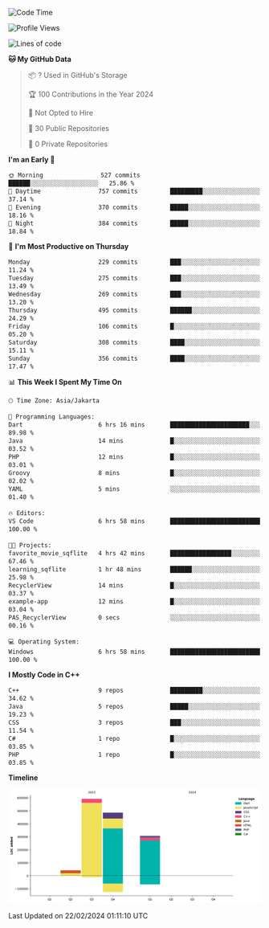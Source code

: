<!--START_SECTION:waka-->
![Code Time](http://img.shields.io/badge/Code%20Time-45%20hrs%2053%20mins-blue)

![Profile Views](http://img.shields.io/badge/Profile%20Views-3-blue)

![Lines of code](https://img.shields.io/badge/From%20Hello%20World%20I%27ve%20Written-1.4%20million%20lines%20of%20code-blue)

**🐱 My GitHub Data** 

> 📦 ? Used in GitHub's Storage 
 > 
> 🏆 100 Contributions in the Year 2024
 > 
> 🚫 Not Opted to Hire
 > 
> 📜 30 Public Repositories 
 > 
> 🔑 0 Private Repositories 
 > 
**I'm an Early 🐤** 

```text
🌞 Morning                527 commits         ██████░░░░░░░░░░░░░░░░░░░   25.86 % 
🌆 Daytime                757 commits         █████████░░░░░░░░░░░░░░░░   37.14 % 
🌃 Evening                370 commits         █████░░░░░░░░░░░░░░░░░░░░   18.16 % 
🌙 Night                  384 commits         █████░░░░░░░░░░░░░░░░░░░░   18.84 % 
```
📅 **I'm Most Productive on Thursday** 

```text
Monday                   229 commits         ███░░░░░░░░░░░░░░░░░░░░░░   11.24 % 
Tuesday                  275 commits         ███░░░░░░░░░░░░░░░░░░░░░░   13.49 % 
Wednesday                269 commits         ███░░░░░░░░░░░░░░░░░░░░░░   13.20 % 
Thursday                 495 commits         ██████░░░░░░░░░░░░░░░░░░░   24.29 % 
Friday                   106 commits         █░░░░░░░░░░░░░░░░░░░░░░░░   05.20 % 
Saturday                 308 commits         ████░░░░░░░░░░░░░░░░░░░░░   15.11 % 
Sunday                   356 commits         ████░░░░░░░░░░░░░░░░░░░░░   17.47 % 
```


📊 **This Week I Spent My Time On** 

```text
🕑︎ Time Zone: Asia/Jakarta

💬 Programming Languages: 
Dart                     6 hrs 16 mins       ██████████████████████░░░   89.98 % 
Java                     14 mins             █░░░░░░░░░░░░░░░░░░░░░░░░   03.52 % 
PHP                      12 mins             █░░░░░░░░░░░░░░░░░░░░░░░░   03.01 % 
Groovy                   8 mins              █░░░░░░░░░░░░░░░░░░░░░░░░   02.02 % 
YAML                     5 mins              ░░░░░░░░░░░░░░░░░░░░░░░░░   01.40 % 

🔥 Editors: 
VS Code                  6 hrs 58 mins       █████████████████████████   100.00 % 

🐱‍💻 Projects: 
favorite_movie_sqflite   4 hrs 42 mins       █████████████████░░░░░░░░   67.46 % 
learning_sqflite         1 hr 48 mins        ██████░░░░░░░░░░░░░░░░░░░   25.98 % 
RecyclerView             14 mins             █░░░░░░░░░░░░░░░░░░░░░░░░   03.37 % 
example-app              12 mins             █░░░░░░░░░░░░░░░░░░░░░░░░   03.04 % 
PAS_RecyclerView         0 secs              ░░░░░░░░░░░░░░░░░░░░░░░░░   00.16 % 

💻 Operating System: 
Windows                  6 hrs 58 mins       █████████████████████████   100.00 % 
```

**I Mostly Code in C++** 

```text
C++                      9 repos             █████████░░░░░░░░░░░░░░░░   34.62 % 
Java                     5 repos             █████░░░░░░░░░░░░░░░░░░░░   19.23 % 
CSS                      3 repos             ███░░░░░░░░░░░░░░░░░░░░░░   11.54 % 
C#                       1 repo              █░░░░░░░░░░░░░░░░░░░░░░░░   03.85 % 
PHP                      1 repo              █░░░░░░░░░░░░░░░░░░░░░░░░   03.85 % 
```



**Timeline**

![Lines of Code chart](https://raw.githubusercontent.com/PradiptaAhmad/PradiptaAhmad/main/assets/bar_graph.png)


 Last Updated on 22/02/2024 01:11:10 UTC
<!--END_SECTION:waka-->
